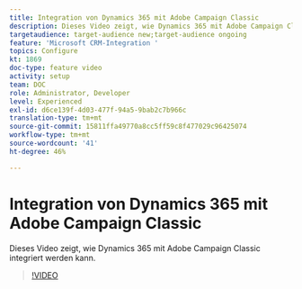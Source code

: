 ```yaml
---
title: Integration von Dynamics 365 mit Adobe Campaign Classic
description: Dieses Video zeigt, wie Dynamics 365 mit Adobe Campaign Classic integriert werden kann.
targetaudience: target-audience new;target-audience ongoing
feature: 'Microsoft CRM-Integration '
topics: Configure
kt: 1869
doc-type: feature video
activity: setup
team: DOC
role: Administrator, Developer
level: Experienced
exl-id: d6ce139f-4d03-477f-94a5-9bab2c7b966c
translation-type: tm+mt
source-git-commit: 15811ffa49770a8cc5ff59c8f477029c96425074
workflow-type: tm+mt
source-wordcount: '41'
ht-degree: 46%

---
```


# Integration von Dynamics 365 mit Adobe Campaign Classic

Dieses Video zeigt, wie Dynamics 365 mit Adobe Campaign Classic integriert werden kann.

>[!VIDEO](https://video.tv.adobe.com/v/23837?quality=12)
